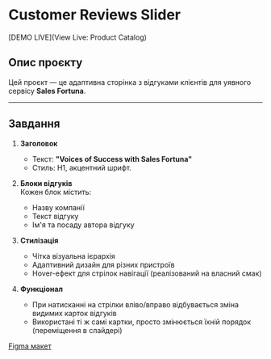 # Customer Reviews Slider

[DEMO LIVE](View Live: Product Catalog)

## Опис проєкту

Цей проєкт — це адаптивна сторінка з відгуками клієнтів для уявного сервісу **Sales Fortuna**.

---

## Завдання

1. **Заголовок**  
   - Текст: **"Voices of Success with Sales Fortuna"**  
   - Стиль: H1, акцентний шрифт.

2. **Блоки відгуків**  
   Кожен блок містить:  
   - Назву компанії  
   - Текст відгуку  
   - Ім'я та посаду автора відгуку

3. **Стилізація**  
   - Чітка візуальна ієрархія  
   - Адаптивний дизайн для різних пристроїв  
   - Hover-ефект для стрілок навігації (реалізований на власний смак)

4. **Функціонал**  
   - При натисканні на стрілки вліво/вправо відбувається зміна видимих карток відгуків  
   - Використані ті ж самі картки, просто змінюється їхній порядок (переміщення в слайдері)

[Figma макет](https://www.figma.com/design/i8U9prmitB9HfZ2YuzgYhl/Sales-Fortuna-Technical-task?node-id=0-1&t=mqXB1xl8Bfnivwo3-1)
